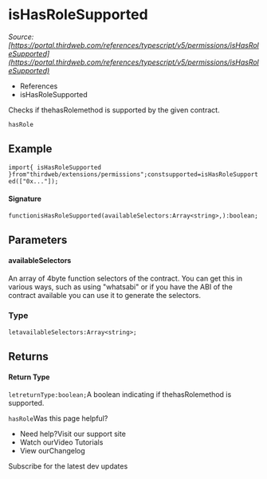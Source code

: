 # isHasRoleSupported

*Source: [https://portal.thirdweb.com/references/typescript/v5/permissions/isHasRoleSupported](https://portal.thirdweb.com/references/typescript/v5/permissions/isHasRoleSupported)*

* References
* isHasRoleSupported

Checks if thehasRolemethod is supported by the given contract.

`hasRole`
## Example

`import{ isHasRoleSupported }from"thirdweb/extensions/permissions";constsupported=isHasRoleSupported(["0x..."]);`
#### Signature

`functionisHasRoleSupported(availableSelectors:Array<string>,):boolean;`
## Parameters

#### availableSelectors

An array of 4byte function selectors of the contract. You can get this in various ways, such as using "whatsabi" or if you have the ABI of the contract available you can use it to generate the selectors.

### Type

`letavailableSelectors:Array<string>;`
## Returns

#### Return Type

`letreturnType:boolean;`A boolean indicating if thehasRolemethod is supported.

`hasRole`Was this page helpful?

* Need help?Visit our support site
* Watch ourVideo Tutorials
* View ourChangelog

Subscribe for the latest dev updates

